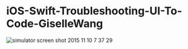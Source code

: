 # iOS-Swift-Troubleshooting-UI-To-Code-GiselleWang

![simulator screen shot 2015 11 10 7 37 29](https://cloud.githubusercontent.com/assets/12381283/11061523/b517b7b6-87e2-11e5-9d6a-a1fb37260c24.png)

